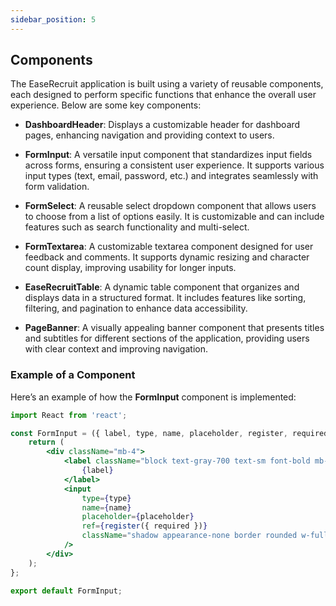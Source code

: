 ```yaml
---
sidebar_position: 5
---
```

## Components

The EaseRecruit application is built using a variety of reusable components, each designed to perform specific functions that enhance the overall user experience. Below are some key components:

- **DashboardHeader**: Displays a customizable header for dashboard pages, enhancing navigation and providing context to users.

- **FormInput**: A versatile input component that standardizes input fields across forms, ensuring a consistent user experience. It supports various input types (text, email, password, etc.) and integrates seamlessly with form validation.

- **FormSelect**: A reusable select dropdown component that allows users to choose from a list of options easily. It is customizable and can include features such as search functionality and multi-select.

- **FormTextarea**: A customizable textarea component designed for user feedback and comments. It supports dynamic resizing and character count display, improving usability for longer inputs.

- **EaseRecruitTable**: A dynamic table component that organizes and displays data in a structured format. It includes features like sorting, filtering, and pagination to enhance data accessibility.

- **PageBanner**: A visually appealing banner component that presents titles and subtitles for different sections of the application, providing users with clear context and improving navigation.

### Example of a Component

Here’s an example of how the **FormInput** component is implemented:

```jsx
import React from 'react';

const FormInput = ({ label, type, name, placeholder, register, required }) => {
    return (
        <div className="mb-4">
            <label className="block text-gray-700 text-sm font-bold mb-2" htmlFor={name}>
                {label}
            </label>
            <input
                type={type}
                name={name}
                placeholder={placeholder}
                ref={register({ required })}
                className="shadow appearance-none border rounded w-full py-2 px-3 text-gray-700 leading-tight focus:outline-none focus:shadow-outline"
            />
        </div>
    );
};

export default FormInput;
```